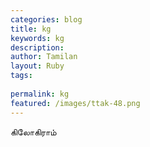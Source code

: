 ```yaml
---
categories: blog
title: kg
keywords: kg
description: 
author: Tamilan
layout: Ruby
tags: 
 
permalink: kg
featured: /images/ttak-48.png
---
```

  
கிலோகிராம்  
